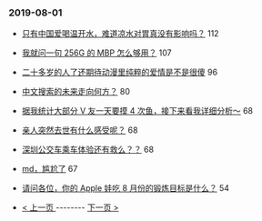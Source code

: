 ### 2019-08-01 
- [只有中国爱喝温开水，难道凉水对胃真没有影响吗？](https://www.v2ex.com/t/588000) 112
- [我就问一句 256G 的 MBP 怎么够用？](https://www.v2ex.com/t/588030) 107
- [二十多岁的人了还期待动漫里纯粹的爱情是不是很傻](https://www.v2ex.com/t/587998) 96
- [中文搜索的未来走向何方？](https://www.v2ex.com/t/588046) 80
- [据我统计大部分 V 友一天要摸 4 次鱼，接下来看我详细分析～](https://www.v2ex.com/t/588133) 68
- [亲人突然去世有什么感受呢？](https://www.v2ex.com/t/588146) 68
- [深圳公交车乘车体验还有救么？？](https://www.v2ex.com/t/587986) 68
- [md，尴尬了](https://www.v2ex.com/t/588032) 67
- [请问各位，你的 Apple 娃吃 8 月份的锻炼目标是什么？](https://www.v2ex.com/t/588075) 54 

- [ < 上一页 ](https://github.com/able8/v2ex-hot-record/blob/master/2019-07-31.md) -------- [ 下一页 > ](https://github.com/able8/v2ex-hot-record/blob/master/2019-08-02.md)